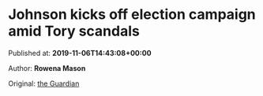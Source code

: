 
# Johnson kicks off election campaign amid Tory scandals

Published at: **2019-11-06T14:43:08+00:00**

Author: **Rowena Mason**

Original: [the Guardian](https://www.theguardian.com/politics/2019/nov/06/johnson-kicks-off-election-campaign-amid-tory-scandals)


